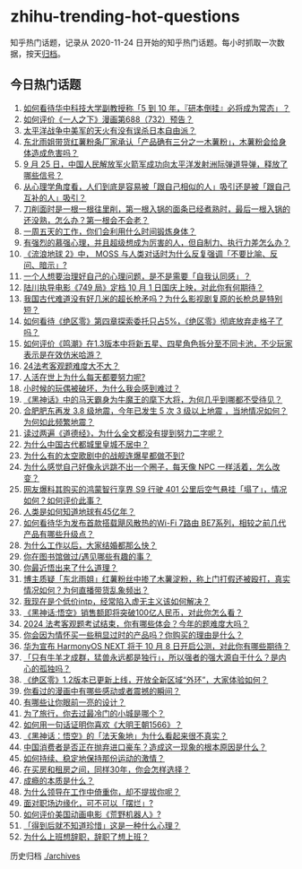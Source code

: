 # zhihu-trending-hot-questions

知乎热门话题，记录从 2020-11-24
日开始的知乎热门话题。每小时抓取一次数据，按天[归档](./archives)。

## 今日热门话题

<!-- BEGIN -->
<!-- 最后更新时间 Thu Sep 26 2024 06:00:51 GMT+0800 (China Standard Time) -->

1. [如何看待华中科技大学副教授称「5 到 10 年，『研本倒挂』必将成为常态」？](https://www.zhihu.com/question/668040893)
1. [如何评价《一人之下》漫画第688（732）预告？](https://www.zhihu.com/question/668144583)
1. [太平洋战争中美军的天火有没有误杀日本自由派？](https://www.zhihu.com/question/667852810)
1. [东北雨姐带货红薯粉条厂家承认「产品确有三分之一木薯粉」，木薯粉会给身体造成危害吗？](https://www.zhihu.com/question/668070221)
1. [9 月 25 日，中国人民解放军火箭军成功向太平洋发射洲际弹道导弹，释放了哪些信号？](https://www.zhihu.com/question/668129494)
1. [从心理学角度看，人们到底是容易被「跟自己相似的人」吸引还是被「跟自己互补的人」吸引？](https://www.zhihu.com/question/661850875)
1. [刀削面时是一根一根往里削，第一根入锅的面条已经煮熟时，最后一根入锅的还没熟，怎么办？第一根会不会老？](https://www.zhihu.com/question/626500353)
1. [一周五天的工作，你们会利用什么时间锻炼身体？](https://www.zhihu.com/question/667516126)
1. [有强烈的慕强心理，并且超级想成为厉害的人，但自制力、执行力差怎么办？](https://www.zhihu.com/question/666890591)
1. [《流浪地球 2》中， MOSS 与人类对话时为什么反复强调「不要比喻、反问、暗示」?](https://www.zhihu.com/question/580213739)
1. [一个人想要治理好自己的心理问题，是不是需要「自我认同感」？](https://www.zhihu.com/question/667075805)
1. [陆川执导电影《749 局》定档 10 月 1 日国庆上映，对此你有何期待？](https://www.zhihu.com/question/667047816)
1. [我国古代难道没有好几米的超长枪矛吗？为什么影视剧复原的长枪总是特别短？](https://www.zhihu.com/question/665413504)
1. [如何看待《绝区零》第四章探索委托只占5%，《绝区零》彻底放弃走格子了吗？](https://www.zhihu.com/question/668162339)
1. [如何评价《鸣潮》在1.3版本中将新五星、四星角色拆分至不同卡池，不少玩家表示是在效仿米哈游？](https://www.zhihu.com/question/668209915)
1. [24法考客观题难度大不大？](https://www.zhihu.com/question/667661674)
1. [人活在世上为什么每天都要努力呢?](https://www.zhihu.com/question/667992357)
1. [小时候的玩偶被破坏，为什么我会感到难过？](https://www.zhihu.com/question/667449710)
1. [《黑神话》中的马天霸身为牛魔王的麾下大将，为何几乎到哪都不受待见？](https://www.zhihu.com/question/667644199)
1. [合肥肥东再发 3.8 级地震，今年已发生 5 次 3 级以上地震 ，当地情况如何？为何如此频繁地震？](https://www.zhihu.com/question/668209462)
1. [读过两遍《道德经》，为什么全文都没有提到努力二字呢？](https://www.zhihu.com/question/667844215)
1. [为什么中国古代都城里皇城不居中？](https://www.zhihu.com/question/28012088)
1. [为什么有的太空歌剧中的战舰连爆星都做不到?](https://www.zhihu.com/question/667484585)
1. [为什么感觉自己好像永远跳不出一个圈子，每天像 NPC 一样活着，怎么改变？](https://www.zhihu.com/question/661367461)
1. [网友爆料其购买的鸿蒙智行享界 S9 行驶 401 公里后空气悬挂「塌了」，情况如何？如何评价此事？](https://www.zhihu.com/question/667971406)
1. [人类是如何知道地球有45亿年？](https://www.zhihu.com/question/649257694)
1. [如何看待华为发布首款搭载飓风散热的Wi-Fi 7路由 BE7系列，相较之前几代产品有哪些升级点？](https://www.zhihu.com/question/668133356)
1. [为什么工作以后，大家结婚都那么快？](https://www.zhihu.com/question/667956562)
1. [你在图书馆做过/遇见哪些有趣的事？](https://www.zhihu.com/question/23194847)
1. [你最近悟出来了什么道理？](https://www.zhihu.com/question/667564273)
1. [博主质疑「东北雨姐」红薯粉丝中掺了木薯淀粉，称上门打假还被殴打，真实情况如何？为何直播带货乱象频出？](https://www.zhihu.com/question/668018748)
1. [我现在是个低价intp，经常陷入虚无主义该如何解决？](https://www.zhihu.com/question/667989686)
1. [《黑神话:悟空》销售额即将突破100亿人民币，对此你怎么看？](https://www.zhihu.com/question/667875234)
1. [2024 法考客观题考试结束，你有哪些体会？今年的题难度大吗？](https://www.zhihu.com/question/667797477)
1. [你会因为情怀买一些稍显过时的产品吗？你购买的理由是什么？](https://www.zhihu.com/question/664979981)
1. [华为宣布 HarmonyOS NEXT 将于 10 月 8 日开启公测，对此你有哪些期待？](https://www.zhihu.com/question/668051368)
1. [「只有牛羊才成群，猛兽永远都是独行」，所以强者的强大源自于什么？是内心的孤独吗？](https://www.zhihu.com/question/665126027)
1. [《绝区零》1.2版本已更新上线，开放全新区域“外环”，大家体验如何？](https://www.zhihu.com/question/668135481)
1. [你看过的漫画中有哪些感动或者震撼的瞬间？](https://www.zhihu.com/question/25485248)
1. [有哪些让你眼前一亮的设计？](https://www.zhihu.com/question/345685884)
1. [为了旅行，你去过最冷门的小城是哪个？](https://www.zhihu.com/question/661265023)
1. [如何用一句话证明你喜欢《大明王朝1566》？](https://www.zhihu.com/question/664302209)
1. [《黑神话：悟空》的「法天象地」为什么看起来很不真实？](https://www.zhihu.com/question/665059210)
1. [中国消费者是否正在抛弃进口豪车？造成这一现象的根本原因是什么？](https://www.zhihu.com/question/667652822)
1. [如何持续、稳定地保持那份运动的激情？](https://www.zhihu.com/question/667804578)
1. [在买房和租房之间，同样30年，你会怎样选择？](https://www.zhihu.com/question/667750633)
1. [成瘾的本质是什么？](https://www.zhihu.com/question/559996334)
1. [为什么领导在工作中倚重你，却不提拔你呢？](https://www.zhihu.com/question/666358928)
1. [面对职场边缘化，可不可以「摆烂」?](https://www.zhihu.com/question/667921051)
1. [如何评价美国动画电影《荒野机器人》?](https://www.zhihu.com/question/666861409)
1. [「得到后就不知道珍惜」这是一种什么心理？](https://www.zhihu.com/question/667399896)
1. [为什么上班想辞职，辞职了想上班？](https://www.zhihu.com/question/667924227)

<!-- END -->

历史归档 [./archives](./archives)
